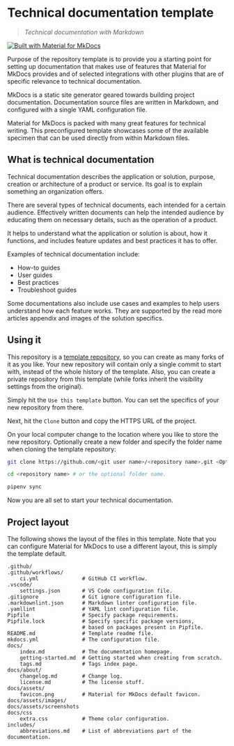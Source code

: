 # Technical documentation template

> *Technical documentation with Markdown*

[![Built with Material for MkDocs](https://img.shields.io/badge/Material_for_MkDocs-526CFE?style=for-the-badge&logo=MaterialForMkDocs&logoColor=white)](https://squidfunk.github.io/mkdocs-material/)

Purpose of the repository template is to provide you a starting point for setting
up documentation that makes use of features that Material for MkDocs provides and
of selected integrations with other plugins that are of specific relevance to
technical documentation.

MkDocs is a static site generator geared towards building project documentation.
Documentation source files are written in Markdown, and configured with a single
YAML configuration file.

Material for MkDocs is packed with many great features for technical writing. This
preconfigured template showcases some of the available specimen that can be used
directly from within Markdown files.

## What is technical documentation

Technical documentation describes the application or solution, purpose, creation
or architecture of a product or service. Its goal is to explain something an
organization offers.

There are several types of technical documents, each intended for a certain audience.
Effectively written documents can help the intended audience by educating them on
necessary details, such as the operation of a product.

It helps to understand what the application or solution is about, how it functions,
and includes feature updates and best practices it has to offer.

Examples of technical documentation include:

- How-to guides
- User guides
- Best practices
- Troubleshoot guides

Some documentations also include use cases and examples to help users understand
how each feature works. They are supported by the read more articles
appendix and images of the solution specifics.

## Using it

This repository is a [template repository], so you can create as many forks of it
as you like. Your new repository will contain only a single commit to start with,
instead of the whole history of the template. Also, you can create a private
repository from this template (while forks inherit the visibility settings from
the original).

[template repository]: https://docs.github.com/en/repositories/creating-and-managing-repositories/creating-a-repository-from-a-template

Simply hit the `Use this template` button. You can set the specifics of your new
repository from there.

Next, hit the `Clone` button and copy the HTTPS URL of the project.

On your local computer change to the location where you like to store the new
repository. Optionally create a new folder and specify the folder name when cloning
the template repository:

```bash
git clone https://github.com/<git user name>/<repository name>.git <Optional folder>

cd <repository name> # or the optional folder name.

pipenv sync
```

Now you are all set to start your technical documentation.

## Project layout

The following shows the layout of the files in this template. Note that you can
configure Material for MkDocs to use a different layout, this is simply the
template default.

```text
.github/
.github/workflows/
    ci.yml              # GitHub CI workflow.
.vscode/
    settings.json       # VS Code configuration file.
.gitignore              # Git ignore configuration file.
.markdownlint.json      # Markdown linter configuration file.
.yamllint               # YAML lint configuration file.
Pipfile                 # Specify package requirements.
Pipfile.lock            # Specify specific package versions,
                        # based on packages present in Pipfile.
README.md               # Template readme file.
mkdocs.yml              # The configuration file.
docs/
    index.md            # The documentation homepage.
    getting-started.md  # Getting started when creating from scratch.
    tags.md             # Tags index page.
docs/about/
    changelog.md        # Change log.
    license.md          # The license stuff.
docs/assets/
    favicon.png         # Material for MkDocs default favicon.
docs/assets/images/
docs/assets/screenshots
docs/css
    extra.css           # Theme color configuration.
includes/
    abbreviations.md    # List of abbreviations part of the documentation.
```
